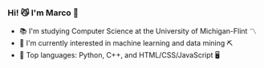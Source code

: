 ### Hi! :smirk_cat: I'm Marco :wave:

- :books: I'm studying Computer Science at the University of Michigan-Flint :part_alternation_mark:
- :abacus: I'm currently interested in machine learning and data mining :pick:
- :toolbox: Top languages: Python, C++, and HTML/CSS/JavaScript :desktop_computer:

<!--
**marco-colonna/marco-colonna** is a ✨ _special_ ✨ repository because its `README.md` (this file) appears on your GitHub profile.

Here are some ideas to get you started:

- 🔭 I’m currently working on ...
- 🌱 I’m currently learning ...
- 👯 I’m looking to collaborate on ...
- 🤔 I’m looking for help with ...
- 💬 Ask me about ...
- 📫 How to reach me: ...
- 😄 Pronouns: ...
- ⚡ Fun fact: ...
-->
